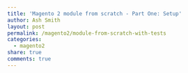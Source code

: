 ```yaml
---
title: 'Magento 2 module from scratch - Part One: Setup'
author: Ash Smith
layout: post
permalink: /magento2/module-from-scratch-with-tests
categories:
  - magento2
share: true
comments: true
---
```

